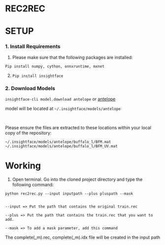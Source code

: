# REC2REC

# SETUP
### 1. Install Requirements

1. Please make sure that the following packages are installed:

```
Pip install numpy, cython, onnxruntime, mxnet 
```
  
2. ```Pip install insightface```


### 2. Download Models
  ```insightface-cli model.download antelope```
  or [antelope](https://onedrive.live.com/?authkey=%21ADJ0aAOSsc90neY&cid=4A83B6B633B029CC&id=4A83B6B633B029CC%215837&parId=4A83B6B633B029CC%215834&action=locate)
  
  model will be located at ```~/.insightface/models/antelope```
  
  <br>
  
  Please ensure the files are extracted to these locations within your local copy of the repository:
  ```
  ~/.insightface/models/antelope/buffalo_l/BFM.mat
  ~/.insightface/models/antelope/buffalo_l/BFM_UV.mat
  ```

# Working

1. Open terminal. Go into the cloned project directory and type the following command:
```
python rec2rec.py --input inputpath --plus pluspath --mask


--input => Put the path that contains the original train.rec

--plus => Put the path that contains the train.rec that you want to add.

--mask => To add a mask parameter, add this command
```


The complete(_m).rec, complete(_m).idx file will be created in the input path
